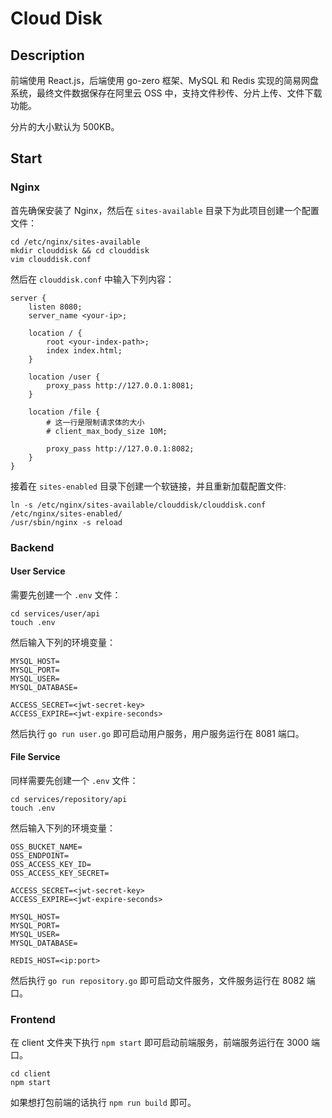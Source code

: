# Cloud Disk

## Description
前端使用 React.js，后端使用 go-zero 框架、MySQL 和 Redis 实现的简易网盘系统，最终文件数据保存在阿里云 OSS 中，支持文件秒传、分片上传、文件下载功能。

分片的大小默认为 500KB。

## Start
### Nginx
首先确保安装了 Nginx，然后在 `sites-available` 目录下为此项目创建一个配置文件：
```shell
cd /etc/nginx/sites-available
mkdir clouddisk && cd clouddisk
vim clouddisk.conf
```

然后在 `clouddisk.conf` 中输入下列内容：
```
server {
    listen 8080;
    server_name <your-ip>;

    location / {
        root <your-index-path>;
        index index.html;
    }

	location /user {
		proxy_pass http://127.0.0.1:8081;
	}

	location /file {
		# 这一行是限制请求体的大小
	    # client_max_body_size 10M;

		proxy_pass http://127.0.0.1:8082;
	}
}
```
接着在 `sites-enabled` 目录下创建一个软链接，并且重新加载配置文件:
```shell
ln -s /etc/nginx/sites-available/clouddisk/clouddisk.conf /etc/nginx/sites-enabled/
/usr/sbin/nginx -s reload
```

### Backend
#### User Service
需要先创建一个 `.env` 文件：
```shell
cd services/user/api
touch .env
```
然后输入下列的环境变量：
```
MYSQL_HOST=
MYSQL_PORT=
MYSQL_USER=
MYSQL_DATABASE=

ACCESS_SECRET=<jwt-secret-key>
ACCESS_EXPIRE=<jwt-expire-seconds>
```

然后执行 `go run user.go` 即可启动用户服务，用户服务运行在 8081 端口。

#### File Service
同样需要先创建一个 `.env` 文件：
```shell
cd services/repository/api
touch .env
```
然后输入下列的环境变量：
```
OSS_BUCKET_NAME=
OSS_ENDPOINT=
OSS_ACCESS_KEY_ID=
OSS_ACCESS_KEY_SECRET=

ACCESS_SECRET=<jwt-secret-key>
ACCESS_EXPIRE=<jwt-expire-seconds>

MYSQL_HOST=
MYSQL_PORT=
MYSQL_USER=
MYSQL_DATABASE=

REDIS_HOST=<ip:port>
```

然后执行 `go run repository.go` 即可启动文件服务，文件服务运行在 8082 端口。

### Frontend
在 client 文件夹下执行 `npm start` 即可启动前端服务，前端服务运行在 3000 端口。
```shell
cd client
npm start
```

如果想打包前端的话执行 `npm run build` 即可。
